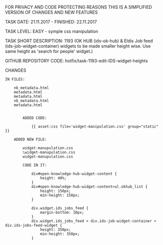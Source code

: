 FOR PRIVACY AND CODE PROTECTING REASONS THIS IS A SIMPLIFIED VERSION OF CHANGES AND NEW FEATURES

TASK DATE: 21.11.2017 - FINISHED: 22.11.2017 

TASK LEVEL: EASY - symple css manipulation

TASK SHORT DESCRIPTION: 1193 (OK HUB (ids-ok-hub) & Eldis Job feed (ids-job-widget-container) widgets to be made smaller height wise. Use same height as 'search for people' widget.)
	
GITHUB REPOSITORY CODE: hotfix/task-1193-edit-IDS-widget-heights

CHANGES
 
	IN FILES: 
	
		nb_metadata.html
		metadata.html
		metadata.html
		nb_metadata.html
		metadata.html
		
		
			ADDED CODE: 
			
				{{ asset:css file='widget-manipulation.css' group="static" }}
	
		ADDED NEW FILE: 
		
			widget-manupulation.css
			\widget-manupulation.css
			widget-manupulation.css
			
			CODE IN IT: 
					
				div#open-knowledge-hub-widget-content {
					height: 40%;
				}
				div#open-knowledge-hub-widget-content>ul.okhub_list {
					height: 150px;
					min-height: 150px;
				}

				div.widget.ids_jobs_feed {
					margin-bottom: 10px;
				}
				div.widget.ids_jobs_feed > div.ids-job-widget-container > div.ids-jobs-feed-widget {
					height: 350px;
					min-height: 350px;
				}
